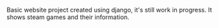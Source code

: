 Basic website project created using django, it's still work in progress.
It shows steam games and their information.
